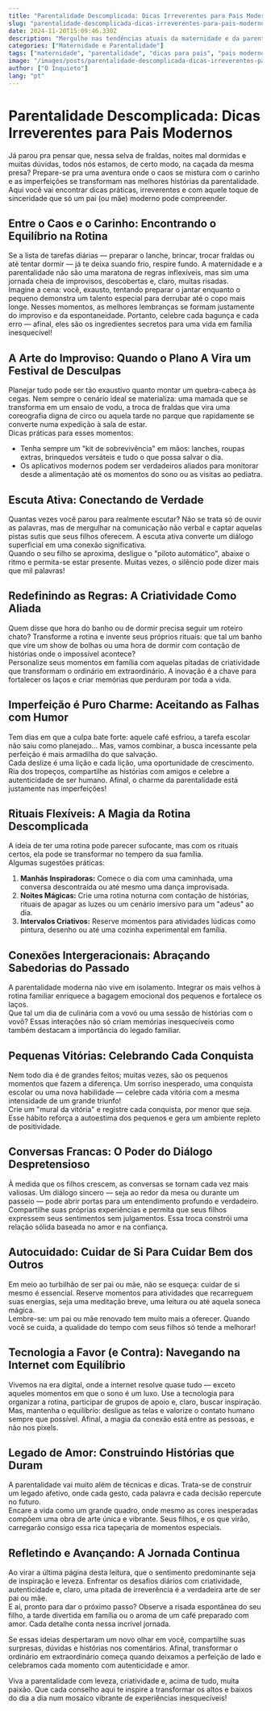 ```yaml
---
title: "Parentalidade Descomplicada: Dicas Irreverentes para Pais Modernos"
slug: "parentalidade-descomplicada-dicas-irreverentes-para-pais-modernos"
date: 2024-11-20T15:09:46.330Z
description: "Mergulhe nas tendências atuais da maternidade e da parentalidade! Descubra dicas práticas, insights autênticos e uma abordagem irreverente que transforma a rotina dos pais modernos sem complicações."
categories: ["Maternidade e Parentalidade"]
tags: ["maternidade", "parentalidade", "dicas para pais", "pais modernos"]
image: "/images/posts/parentalidade-descomplicada-dicas-irreverentes-para-pais-modernos.jpg"
author: ["O Inquieto"]
lang: "pt"
---
```


# Parentalidade Descomplicada: Dicas Irreverentes para Pais Modernos

Já parou pra pensar que, nessa selva de fraldas, noites mal dormidas e muitas dúvidas, todos nós estamos, de certo modo, na caçada da mesma presa? Prepare-se pra uma aventura onde o caos se mistura com o carinho e as imperfeições se transformam nas melhores histórias da parentalidade. Aqui você vai encontrar dicas práticas, irreverentes e com aquele toque de sinceridade que só um pai (ou mãe) moderno pode compreender.

## Entre o Caos e o Carinho: Encontrando o Equilíbrio na Rotina

Se a lista de tarefas diárias — preparar o lanche, brincar, trocar fraldas ou até tentar dormir — já te deixa suando frio, respire fundo. A maternidade e a parentalidade não são uma maratona de regras inflexíveis, mas sim uma jornada cheia de improvisos, descobertas e, claro, muitas risadas.  
Imagine a cena: você, exausto, tentando preparar o jantar enquanto o pequeno demonstra um talento especial para derrubar até o copo mais longe. Nesses momentos, as melhores lembranças se formam justamente do improviso e da espontaneidade. Portanto, celebre cada bagunça e cada erro — afinal, eles são os ingredientes secretos para uma vida em família inesquecível!

## A Arte do Improviso: Quando o Plano A Vira um Festival de Desculpas

Planejar tudo pode ser tão exaustivo quanto montar um quebra-cabeça às cegas. Nem sempre o cenário ideal se materializa: uma mamada que se transforma em um ensaio de vodu, a troca de fraldas que vira uma coreografia digna de circo ou aquela tarde no parque que rapidamente se converte numa expedição à sala de estar.  
Dicas práticas para esses momentos:
- Tenha sempre um "kit de sobrevivência" em mãos: lanches, roupas extras, brinquedos versáteis e tudo o que possa salvar o dia.
- Os aplicativos modernos podem ser verdadeiros aliados para monitorar desde a alimentação até os momentos do sono ou as visitas ao pediatra.

## Escuta Ativa: Conectando de Verdade

Quantas vezes você parou para realmente escutar? Não se trata só de ouvir as palavras, mas de mergulhar na comunicação não verbal e captar aquelas pistas sutis que seus filhos oferecem. A escuta ativa converte um diálogo superficial em uma conexão significativa.  
Quando o seu filho se aproxima, desligue o "piloto automático", abaixe o ritmo e permita-se estar presente. Muitas vezes, o silêncio pode dizer mais que mil palavras!

## Redefinindo as Regras: A Criatividade Como Aliada

Quem disse que hora do banho ou de dormir precisa seguir um roteiro chato? Transforme a rotina e invente seus próprios rituais: que tal um banho que vire um show de bolhas ou uma hora de dormir com contação de histórias onde o impossível acontece?  
Personalize seus momentos em família com aquelas pitadas de criatividade que transformam o ordinário em extraordinário. A inovação é a chave para fortalecer os laços e criar memórias que perduram por toda a vida.

## Imperfeição é Puro Charme: Aceitando as Falhas com Humor

Tem dias em que a culpa bate forte: aquele café esfriou, a tarefa escolar não saiu como planejado... Mas, vamos combinar, a busca incessante pela perfeição é mais armadilha do que salvação.  
Cada deslize é uma lição e cada lição, uma oportunidade de crescimento. Ria dos tropeços, compartilhe as histórias com amigos e celebre a autenticidade de ser humano. Afinal, o charme da parentalidade está justamente nas imperfeições!

## Rituais Flexíveis: A Magia da Rotina Descomplicada

A ideia de ter uma rotina pode parecer sufocante, mas com os rituais certos, ela pode se transformar no tempero da sua família.  
Algumas sugestões práticas:
1. **Manhãs Inspiradoras:** Comece o dia com uma caminhada, uma conversa descontraída ou até mesmo uma dança improvisada.  
2. **Noites Mágicas:** Crie uma rotina noturna com contação de histórias, rituais de apagar as luzes ou um cenário imersivo para um "adeus" ao dia.
3. **Intervalos Criativos:** Reserve momentos para atividades lúdicas como pintura, desenho ou até uma cozinha experimental em família.

## Conexões Intergeracionais: Abraçando Sabedorias do Passado

A parentalidade moderna não vive em isolamento. Integrar os mais velhos à rotina familiar enriquece a bagagem emocional dos pequenos e fortalece os laços.  
Que tal um dia de culinária com a vovó ou uma sessão de histórias com o vovô? Essas interações não só criam memórias inesquecíveis como também destacam a importância do legado familiar.

## Pequenas Vitórias: Celebrando Cada Conquista

Nem todo dia é de grandes feitos; muitas vezes, são os pequenos momentos que fazem a diferença. Um sorriso inesperado, uma conquista escolar ou uma nova habilidade — celebre cada vitória com a mesma intensidade de um grande triunfo!  
Crie um "mural da vitória" e registre cada conquista, por menor que seja. Esse hábito reforça a autoestima dos pequenos e gera um ambiente repleto de positividade.

## Conversas Francas: O Poder do Diálogo Despretensioso

À medida que os filhos crescem, as conversas se tornam cada vez mais valiosas. Um diálogo sincero — seja ao redor da mesa ou durante um passeio — pode abrir portas para um entendimento profundo e verdadeiro.  
Compartilhe suas próprias experiências e permita que seus filhos expressem seus sentimentos sem julgamentos. Essa troca constrói uma relação sólida baseada no amor e na confiança.

## Autocuidado: Cuidar de Si Para Cuidar Bem dos Outros

Em meio ao turbilhão de ser pai ou mãe, não se esqueça: cuidar de si mesmo é essencial. Reserve momentos para atividades que recarreguem suas energias, seja uma meditação breve, uma leitura ou até aquela soneca mágica.  
Lembre-se: um pai ou mãe renovado tem muito mais a oferecer. Quando você se cuida, a qualidade do tempo com seus filhos só tende a melhorar!

## Tecnologia a Favor (e Contra): Navegando na Internet com Equilíbrio

Vivemos na era digital, onde a internet resolve quase tudo — exceto aqueles momentos em que o sono é um luxo. Use a tecnologia para organizar a rotina, participar de grupos de apoio e, claro, buscar inspiração.  
Mas, mantenha o equilíbrio: desligue as telas e valorize o contato humano sempre que possível. Afinal, a magia da conexão está entre as pessoas, e não nos pixels.

## Legado de Amor: Construindo Histórias que Duram

A parentalidade vai muito além de técnicas e dicas. Trata-se de construir um legado afetivo, onde cada gesto, cada palavra e cada decisão repercute no futuro.  
Encare a vida como um grande quadro, onde mesmo as cores inesperadas compõem uma obra de arte única e vibrante. Seus filhos, e os que virão, carregarão consigo essa rica tapeçaria de momentos especiais.

## Refletindo e Avançando: A Jornada Continua

Ao virar a última página desta leitura, que o sentimento predominante seja de inspiração e leveza. Enfrentar os desafios diários com criatividade, autenticidade e, claro, uma pitada de irreverência é a verdadeira arte de ser pai ou mãe.  
E aí, pronto para dar o próximo passo? Observe a risada espontânea do seu filho, a tarde divertida em família ou o aroma de um café preparado com amor. Cada detalhe conta nessa incrível jornada.

Se essas ideias despertaram um novo olhar em você, compartilhe suas surpresas, dúvidas e histórias nos comentários. Afinal, transformar o ordinário em extraordinário começa quando deixamos a perfeição de lado e celebramos cada momento com autenticidade e amor.

Viva a parentalidade com leveza, criatividade e, acima de tudo, muita paixão. Que cada conselho aqui te inspire a transformar os altos e baixos do dia a dia num mosaico vibrante de experiências inesquecíveis!